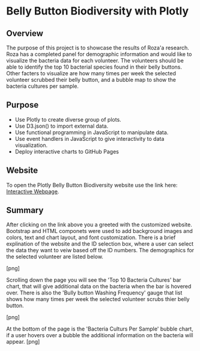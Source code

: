 # Belly Button Biodiversity with Plotly
## Overview

The purpose of this project is to showcase the results of Roza'a research. Roza has a completed panel for demographic information and would like to visualize the bacteria data for each volunteer. The volunteers should be able to identify the top 10 bacterial species found in their belly buttons. Other facters to visualize are how many times per week the selected volunteer scrubbed their belly button, and a bubble map to show the bacteria cultures per sample.

## Purpose
* Use Plotly to create diverse group of plots.
* Use D3.json() to import external data.
* Use functional programming in JavaScript to manipulate data.
* Use event handlers in JavaScript to give interactivity to data visualization.
* Deploy interactive charts to GitHub Pages

## Website 
To open the Plotly Belly Button Biodiversity website use the link here: [Interactive Webpage](https://liz-mcdaneld.github.io/plotly_deployment/).

## Summary
After clicking on the link above you a greeted with the customized website. Bootstrap and HTML componets were used to add background images and colors, text and chart layout, and font customization. There is a brief explination of the website and the ID selection box, where a user can select the data they want to veiw based off the ID numbers. The demographics for the selected volunteer are listed below.

[png]

Scrolling down the page you will see the 'Top 10 Bacteria Cultures' bar chart, that will give additional data on the bacteria when the bar is hovered over. There is also the 'Bully button Washing Frequency' gauge that list shows how many times per week the selected volunteer scrubs thier belly button.
 
[png]

At the bottom of the page is the 'Bacteria Culturs Per Sample' bubble chart, if a user hovers over a bubble the additional information on the bacteria will appear.
[png]
